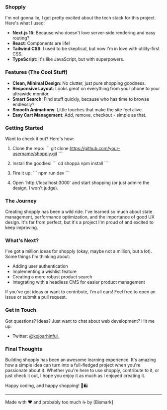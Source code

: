 ### Shopply

I'm not gonna lie, I got pretty excited about the tech stack for this project. Here's what I used:

- **Next.js 15**: Because who doesn't love server-side rendering and easy routing?
- **React**: Components are life!
- **Tailwind CSS**: I used to be skeptical, but now I'm in love with utility-first CSS.
- **TypeScript**: It's like JavaScript, but with superpowers.

### Features (The Cool Stuff)

- **Clean, Minimal Design**: No clutter, just pure shopping goodness.
- **Responsive Layout**: Looks great on everything from your phone to your ultrawide monitor.
- **Smart Search**: Find stuff quickly, because who has time to browse endlessly?
- **Smooth Animations**: Little touches that make the site feel alive.
- **Easy Cart Management**: Add, remove, checkout - simple as that.

### Getting Started

Want to check it out? Here's how:

1. Clone the repo:
   \`\`\`
   git clone https://github.com/your-username/shopply.git
   \`\`\`

2. Install the goodies:
   \`\`\`
   cd shoppa
   npm install
   \`\`\`

3. Fire it up:
   \`\`\`
   npm run dev
   \`\`\`

4. Open \`http://localhost:3000\` and start shopping (or just admire the design, I won't judge).

### The Journey

Creating shopply has been a wild ride. I've learned so much about state management, performance optimization, and the importance of good UX design. It's far from perfect, but it's a project I'm proud of and excited to keep improving.

### What's Next?

I've got a million ideas for shopply (okay, maybe not a million, but a lot). Some things I'm thinking about:

- Adding user authentication
- Implementing a wishlist feature
- Creating a more robust product search
- Integrating with a headless CMS for easier product management

If you've got ideas or want to contribute, I'm all ears! Feel free to open an issue or submit a pull request.

### Get in Touch

Got questions? Ideas? Just want to chat about web development? Hit me up:

- Twitter: [@kojoarhinful_](https://twitter.com/kojoarhinful_)

### Final Thoughts

Building shopply has been an awesome learning experience. It's amazing how a simple idea can turn into a full-fledged project when you're passionate about it. Whether you're here to use shopply, contribute to it, or just check it out, I hope you enjoy it as much as I enjoyed creating it.

Happy coding, and happy shopping! 🚀🛍️

---

Made with ❤️ and probably too much ☕ by [Bismark]

